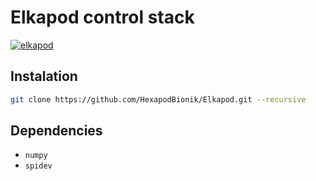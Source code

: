 # Elkapod control stack
[![elkapod](https://github.com/HexapodBionik/Elkapod/actions/workflows/main.yml/badge.svg?branch=elkapod_comm)](https://github.com/HexapodBionik/Elkapod/actions/workflows/main.yml)

## Instalation
```bash
git clone https://github.com/HexapodBionik/Elkapod.git --recursive
```

## Dependencies
- `numpy`
- `spidev`
